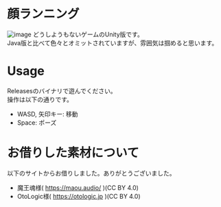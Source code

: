 # 顔ランニング  
![image](https://github.com/sonarAIT/FaceRunningUnity/assets/67499131/6001cca7-5b72-4817-80df-05ee24b155b1)
どうしようもないゲームのUnity版です。  
Java版と比べて色々とオミットされていますが、雰囲気は掴めると思います。

# Usage  
Releasesのバイナリで遊んでください。  
操作は以下の通りです。  
- WASD, 矢印キー: 移動  
- Space: ポーズ  

# お借りした素材について  
以下のサイトからお借りしました。ありがとうございました。  
- 魔王魂様( https://maou.audio/ )(CC BY 4.0)  
- OtoLogic様( https://otologic.jp )(CC BY 4.0)  
